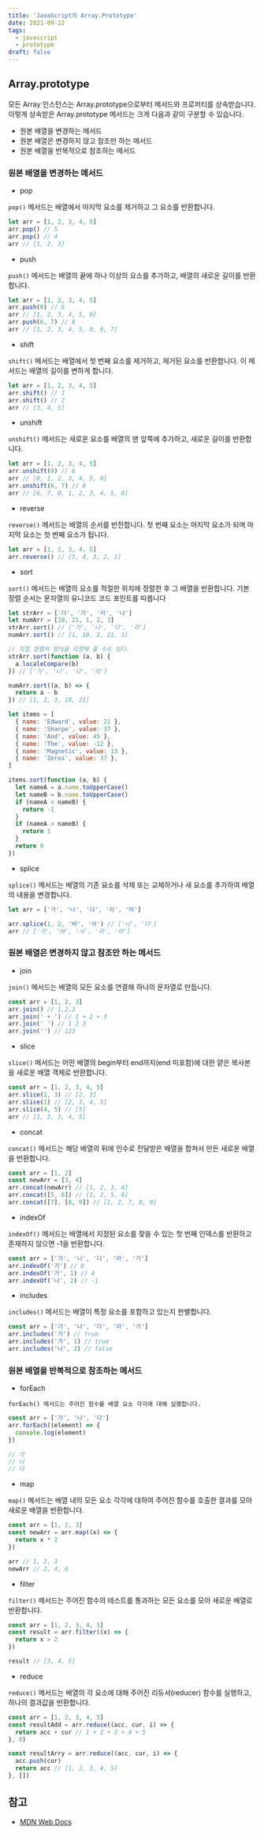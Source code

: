 ```yaml
---
title: 'JavaScript의 Array.Prototype'
date: 2021-09-22
tags:
  - javascript
  - prototype
draft: false
---
```


## Array.prototype

모든 Array 인스턴스는 Array.prototype으로부터 메서드와 프로퍼티를 상속받습니다. 이렇게 상속받은 Array.prototype 메서드는 크게 다음과 같이 구분할 수 있습니다.

- 원본 배열을 변경하는 메서드
- 원본 배열은 변경하지 않고 참조만 하는 메서드
- 원본 배열을 반복적으로 참조하는 메서드

### 원본 배열을 변경하는 메서드

- pop

`pop()` 메서드는 배열에서 마지막 요소를 제거하고 그 요소를 반환합니다.

```jsx
let arr = [1, 2, 3, 4, 5]
arr.pop() // 5
arr.pop() // 4
arr // [1, 2, 3]
```

- push

`push()` 메서드는 배열의 끝에 하나 이상의 요소를 추가하고, 배열의 새로운 길이를 반환합니다.

```jsx
let arr = [1, 2, 3, 4, 5]
arr.push(0) // 6
arr // [1, 2, 3, 4, 5, 0]
arr.push(6, 7) // 8
arr // [1, 2, 3, 4, 5, 0, 6, 7]
```

- shift

`shift()` 메서드는 배열에서 첫 번째 요소를 제거하고, 제거된 요소를 반환합니다. 이 메서드는 배열의 길이를 변하게 합니다.

```jsx
let arr = [1, 2, 3, 4, 5]
arr.shift() // 1
arr.shift() // 2
arr // [3, 4, 5]
```

- unshift

`unshift()` 메서드는 새로운 요소를 배열의 맨 앞쪽에 추가하고, 새로운 길이를 반환합니다.

```jsx
let arr = [1, 2, 3, 4, 5]
arr.unshift(0) // 6
arr // [0, 1, 2, 3, 4, 5, 0]
arr.unshift(6, 7) // 8
arr // [6, 7, 0, 1, 2, 3, 4, 5, 0]
```

- reverse

`reverse()` 메서드는 배열의 순서를 반전합니다. 첫 번째 요소는 마지막 요소가 되며 마지막 요소는 첫 번째 요소가 됩니다.

```jsx
let arr = [1, 2, 3, 4, 5]
arr.reverse() // [5, 4, 3, 2, 1]
```

- sort

`sort()` 메서드는 배열의 요소를 적절한 위치에 정렬한 후 그 배열을 반환합니다. 기본 정렬 순서는 문자열의 유니코드 코드 포인트를 따릅니다

```jsx
let strArr = ['다', '가', '라', '나']
let numArr = [10, 21, 1, 2, 3]
strArr.sort() // ['가', '나', '다', '라']
numArr.sort() // [1, 10, 2, 21, 3]

// 직접 정렬의 방식을 지정해 줄 수도 있다.
strArr.sort(function (a, b) {
  a.localeCompare(b)
}) // ['가', '나', '다', '라']

numArr.sort((a, b) => {
  return a - b
}) // [1, 2, 3, 10, 21]

let items = [
  { name: 'Edward', value: 21 },
  { name: 'Sharpe', value: 37 },
  { name: 'And', value: 45 },
  { name: 'The', value: -12 },
  { name: 'Magnetic', value: 13 },
  { name: 'Zeros', value: 37 },
]

items.sort(function (a, b) {
  let nameA = a.name.toUpperCase()
  let nameB = b.name.toUpperCase()
  if (nameA < nameB) {
    return -1
  }
  if (nameA > nameB) {
    return 1
  }
  return 0
})
```

- splice

`splice()` 메서드는 배열의 기존 요소를 삭제 또는 교체하거나 새 요소를 추가하여 배열의 내용을 변경합니다.

```jsx
let arr = ['가', '나', '다', '라', '마']

arr.splice(1, 2, '바', '사') // ['나', '다']
arr // ['가', '바', '사', '라', '마']
```

### 원본 배열은 변경하지 않고 참조만 하는 메서드

- join

`join()` 메서드는 배열의 모든 요소를 연결해 하나의 문자열로 만듭니다.

```jsx
const arr = [1, 2, 3]
arr.join() // 1,2,3
arr.join(' + ') // 1 + 2 + 3
arr.join(' ') // 1 2 3
arr.join('') // 123
```

- slice

`slice()` 메서드는 어떤 배열의 begin부터 end까지(end 미포함)에 대한 얕은 복사본을 새로운 배열 객체로 반환합니다.

```jsx
const arr = [1, 2, 3, 4, 5]
arr.slice(1, 3) // [2, 3]
arr.slice(1) // [2, 3, 4, 5]
arr.slice(4, 5) // [5]
arr // [1, 2, 3, 4, 5]
```

- concat

`concat()` 메서드는 해당 배열의 뒤에 인수로 전달받은 배열을 합쳐서 만든 새로운 배열을 반환합니다.

```jsx
const arr = [1, 2]
const newArr = [3, 4]
arr.concat(newArr) // [1, 2, 3, 4]
arr.concat([5, 6]) // [1, 2, 5, 6]
arr.concat([7], [8, 9]) // [1, 2, 7, 8, 9]
```

- indexOf

`indexOf()` 메서드는 배열에서 지정된 요소를 찾을 수 있는 첫 번째 인덱스를 반환하고 존재하지 않으면 -1을 반환합니다.

```jsx
const arr = ['가', '나', '다', '라', '가']
arr.indexOf('가') // 0
arr.indexOf('가', 1) // 4
arr.indexOf('나', 2) // -1
```

- includes

`includes()` 메서드는 배열이 특정 요소를 포함하고 있는지 판별합니다.

```jsx
const arr = ['가', '나', '다', '라', '가']
arr.includes('가') // true
arr.includes('가', 1) // true
arr.includes('나', 2) // false
```

### 원본 배열을 반복적으로 참조하는 메서드

- forEach

`forEach() 메서드는 주어진 함수를 배열 요소 각각에 대해 실행합니다.`

```jsx
const arr = ['가', '나', '다']
arr.forEach((element) => {
  console.log(element)
})

// 가
// 나
// 다
```

- map

`map()` 메서드는 배열 내의 모든 요소 각각에 대하여 주어진 함수를 호출한 결과를 모아 새로운 배열을 반환합니다.

```jsx
const arr = [1, 2, 3]
const newArr = arr.map((x) => {
  return x * 2
})

arr // 1, 2, 3
newArr // 2, 4, 6
```

- filter

`filter()` 메서드는 주어진 함수의 테스트를 통과하는 모든 요소를 모아 새로운 배열로 반환합니다.

```jsx
const arr = [1, 2, 3, 4, 5]
const result = arr.filter((x) => {
  return x > 2
})

result // [3, 4, 5]
```

- reduce

`reduce()` 메서드는 배열의 각 요소에 대해 주어진 리듀서(reducer) 함수를 실행하고, 하나의 결과값을 반환합니다.

```jsx
const arr = [1, 2, 3, 4, 5]
const resultAdd = arr.reduce((acc, cur, i) => {
  return acc + cur // 1 + 2 + 3 + 4 + 5
}, 0)

const resultArry = arr.reduce((acc, cur, i) => {
  acc.push(cur)
  return acc // [1, 2, 3, 4, 5]
}, [])
```

## 참고

- [MDN Web Docs](https://developer.mozilla.org/ko/docs/Web/JavaScript/Reference/Global_Objects/Array)
